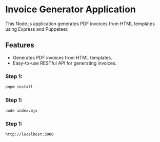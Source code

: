 # Invoice Generator Application

This Node.js application generates PDF invoices from HTML templates using Express and Puppeteer.

## Features

- Generates PDF invoices from HTML templates.
- Easy-to-use RESTful API for generating invoices.

### Step 1:

```bash
pnpm install
```

### Step 1:

```bash
node index.mjs
```

### Step 1:

```bash
http://localhost:3000
```
